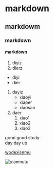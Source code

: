 # markdown

## markdowm

### markdown

#### markdown

1. diyiz
2. dierz

* diyi
* dier

1. dayiz
    * xiaoyi
    * xiaoer
    * xiaosan
2. daer
    1. xiao1
    2. xiao2
    3. xiao3

good good study  
day day up  

[wodexianmu](http://49.4.68.29:5566/zhangxu1997/zhangxu_git_test)

![xianmutu](https://timgsa.baidu.com/timg?image&quality=80&size=b9999_10000&sec=1563686236291&di=e18da6732f01e3f8855559056de012af&imgtype=jpg&src=http%3A%2F%2Fwww.xn--fhqr87bwm4a.tw%2Fres%2Fimages%2F6a89deed-e6a7-4eef-bf99-38ded19d6867.jpg)